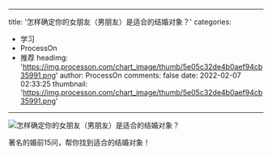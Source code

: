 
---
title: '怎样确定你的女朋友（男朋友）是适合的结婚对象？'
categories: 
 - 学习
 - ProcessOn
 - 推荐
headimg: 'https://img.processon.com/chart_image/thumb/5e05c32de4b0aef94cb35991.png'
author: ProcessOn
comments: false
date: 2022-02-07 02:33:25
thumbnail: 'https://img.processon.com/chart_image/thumb/5e05c32de4b0aef94cb35991.png'
---

<div>   
<img class="thumb" alt="怎样确定你的女朋友（男朋友）是适合的结婚对象？" src="https://img.processon.com/chart_image/thumb/5e05c32de4b0aef94cb35991.png" referrerpolicy="no-referrer">
<p>著名的婚前15问，帮你找到适合的结婚对象！</p>  
</div>
            